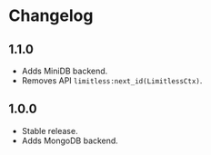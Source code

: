 # Changelog

## 1.1.0

  - Adds MiniDB backend.
  - Removes API `limitless:next_id(LimitlessCtx)`.

## 1.0.0

  - Stable release.
  - Adds MongoDB backend.

